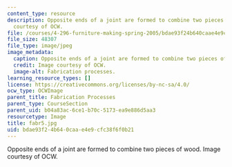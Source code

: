 ```yaml
---
content_type: resource
description: Opposite ends of a joint are formed to combine two pieces of wood. Image
  courtesy of OCW.
file: /courses/4-296-furniture-making-spring-2005/bdae93f24b640caae4e9cfc38f6f0b21_fabr5.jpg
file_size: 48307
file_type: image/jpeg
image_metadata:
  caption: Opposite ends of a joint are formed to combine two pieces of wood.
  credit: Image courtesy of OCW.
  image-alt: Fabrication processes.
learning_resource_types: []
license: https://creativecommons.org/licenses/by-nc-sa/4.0/
ocw_type: OCWImage
parent_title: Fabrication Processes
parent_type: CourseSection
parent_uid: b04a83ac-6ce1-b70c-5173-ea9e886d5aa3
resourcetype: Image
title: fabr5.jpg
uid: bdae93f2-4b64-0caa-e4e9-cfc38f6f0b21
---
```

Opposite ends of a joint are formed to combine two pieces of wood. Image courtesy of OCW.